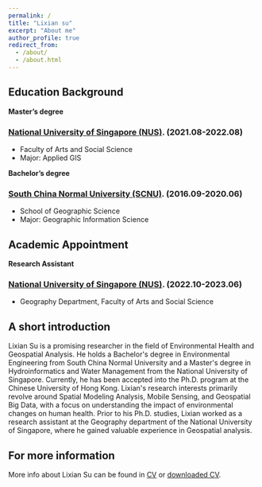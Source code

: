 ```yaml
---
permalink: /
title: "Lixian su"
excerpt: "About me"
author_profile: true
redirect_from: 
  - /about/
  - /about.html
---
```


## Education Background
**Master’s degree**
### [National University of Singapore (NUS)](https://fass.nus.edu.sg/geog/). (2021.08-2022.08)
* Faculty of Arts and Social Science
* Major: Applied GIS

**Bachelor’s degree**
### [South China Normal University (SCNU)](https://www.scnu.edu.cn/). (2016.09-2020.06)
* School of Geographic Science
* Major: Geographic Information Science

## Academic Appointment
**Research Assistant**
### [National University of Singapore (NUS)](https://fass.nus.edu.sg/geog/). (2022.10-2023.06)
* Geography Department, Faculty of Arts and Social Science

## A short introduction
Lixian Su is a promising researcher in the field of Environmental Health and Geospatial Analysis. He holds a Bachelor's degree in Environmental Engineering from South China Normal University and a Master's degree in Hydroinformatics and Water Management from the National University of Singapore. Currently, he has been accepted into the Ph.D. program at the Chinese University of Hong Kong. Lixian's research interests primarily revolve around Spatial Modeling Analysis, Mobile Sensing, and Geospatial Big Data, with a focus on understanding the impact of environmental changes on human health. Prior to his Ph.D. studies, Lixian worked as a research assistant at the Geography department of the National University of Singapore, where he gained valuable experience in Geospatial analysis.

<div style='display: none'>
<b>Research Highlights:</b>
* Development of [spectral transformation](https://doi.org/10.1029/2019WR026962) and its [application](https://doi.org/10.1016/j.jhydrol.2021.126816) in hydro-climatology
* An [open-source tool](https://cran.r-project.org/web/packages/WASP/index.html) for improved system modelling: [Wavelet System Prediction (WASP)](https://doi.org/10.1016/j.envsoft.2020.104907)
* Quantification of future changes in drought and [agricultural production](https://doi.org/10.1007/s00704-018-2617-z) under global warming
* [Postprocessing techniques](https://doi.org/10.1029/2021GL092953) for correcting climate model simulations in the [time-frequency domain](https://doi.org/10.1029/2022GL100550)
* Development of [index-based drought insurance](https://doi.org/10.1108/AFR-02-2020-0020) for disaster risk transfer

## Selected Journal Publications
Jiang, Z., & Johnson, F. (2022). A New Method for Postprocessing Numerical Weather Predictions Using Quantile Mapping in the Frequency Domain. *submitted to Monthly Weather Review, under review*. 

Kusumastuti, C., Jiang, Z., Mehrotra R., & Sharma, A. (2022). Correcting systematic bias in climate model simulations in the time-frequency domain. *Geophysical Research Letters*, 49(19), e2022GL100550. [link](https://doi.org/10.1029/2022GL100550)

Jiang, Z., Sharma, A., & Johnson, F. (2021). Variable transformations in the spectral domain – Implications for hydrologic forecasting. *Journal of Hydrology*, 603, 126816. [link](https://doi.org/10.1016/j.jhydrol.2021.126816)

Kusumastuti, C., Jiang, Z., Mehrotra R., & Sharma, A. (2021). A signal processing approach to correct systematic bias in trend and variability in climate model simulations. *Geophysical Research Letters*, 48(13), e2021GL092953. [link](https://doi.org/10.1029/2021GL092953)

Jiang, Z., Rashid, M. M., Johnson, F., & Sharma, A. (2020). A wavelet-based tool to modulate variance in predictors: An application to predicting drought anomalies. *Environmental Modelling & Software*, 135, 104907. [link](https://doi.org/10.1016/j.envsoft.2020.104907)

Jiang, Z., Sharma, A., & Johnson, F. (2020). Refining Predictor Spectral Representation Using Wavelet Theory for Improved Natural System Modeling. *Water Resources Research*, 56(3), e2019WR026962. [link](https://doi.org/10.1029/2019WR026962)

Jiang, Z., Sharma, A., & Johnson, F. (2019). Assessing the sensitivity of hydro-climatological change detection methods to model uncertainty and bias. *Advances in Water Resources*, 134, 103430. [link](https://doi.org/10.1016/j.advwatres.2019.103430)

Jiang, Z., Raghavan, S. V., Hur, J., Sun, Y., Liong, S.-Y., Nguyen, V. Q., & Van Pham Dang, T. (2019). Future changes in rice yields over the Mekong River Delta due to climate change-Alarming or alerting? *Theoretical and Applied Climatology*, 137(1), 545-555. [link](https://doi.org/10.1007/s00704-018-2617-z)
</div>

## For more information
More info about Lixian Su can be found in [CV](https://lixiansu.github.io/cv/) or [downloaded CV](http://lixiansu.github.io/files/CV-SU_Lixian_PAGE.pdf).
